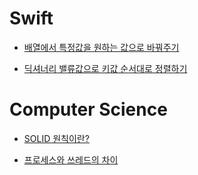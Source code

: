 # Swift

 - [배열에서 특정값을 원하는 값으로 바꿔주기](https://fomaios.tistory.com/entry/Swift-%EB%B0%B0%EC%97%B4%EC%97%90%EC%84%9C-%ED%8A%B9%EC%A0%95%EA%B0%92%EC%9D%84-%EC%9B%90%ED%95%98%EB%8A%94-%EA%B0%92%EC%9C%BC%EB%A1%9C-%EB%B0%94%EA%BF%94%EC%A3%BC%EA%B8%B0Change-Specific-Values-to-Something-in-Array)   

 - [딕셔너리 밸류값으로 키값 순서대로 정렬하기](https://fomaios.tistory.com/entry/Swift-%EB%94%95%EC%85%94%EB%84%88%EB%A6%AC-%EB%B0%B8%EB%A5%98%EA%B0%92%EC%9C%BC%EB%A1%9C-%ED%82%A4%EA%B0%92-%EC%88%9C%EC%84%9C%EB%8C%80%EB%A1%9C-%EC%A0%95%EB%A0%AC%ED%95%98%EA%B8%B0Sort-Dictionary-keys-by-values?category=880473)  

# Computer Science

 - [SOLID 원칙이란?](https://fomaios.tistory.com/entry/CS-%EB%A9%B4%EC%A0%91%EC%A7%88%EB%AC%B8-SOLID-%EC%9B%90%EC%B9%99%EC%9D%B4%EB%9E%80-featiOS-%EA%B0%9C%EB%B0%9C%EC%9E%90)  

 - [프로세스와 쓰레드의 차이](https://fomaios.tistory.com/entry/CS-%EB%A9%B4%EC%A0%91%EC%A7%88%EB%AC%B8-%ED%94%84%EB%A1%9C%EC%84%B8%EC%8A%A4%EC%99%80-%EC%93%B0%EB%A0%88%EB%93%9C%EC%9D%98-%EC%B0%A8%EC%9D%B4Process-Thread)  
